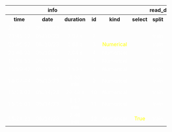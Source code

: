 <table>
<tr>
<th colspan=4 style="text-align: center; vertical-align: middle;">info</th>
<th colspan=5 style="text-align: center; vertical-align: middle;">read_data</th>
<th colspan=10 style="text-align: center; vertical-align: middle;">RandomForestClassifier</th>
<th colspan=7 style="text-align: center; vertical-align: middle;">metrics</th>
<th colspan=1 style="text-align: center; vertical-align: middle;">cross_val_predict</th>
</tr>
<th style="text-align: center; vertical-align: middle;">time</th>
<th style="text-align: center; vertical-align: middle;">date</th>
<th style="text-align: center; vertical-align: middle;">duration</th>
<th style="text-align: center; vertical-align: middle;">id</th>
<th style="text-align: center; vertical-align: middle;">kind</th>
<th style="text-align: center; vertical-align: middle;">select</th>
<th style="text-align: center; vertical-align: middle;">split</th>
<th style="text-align: center; vertical-align: middle;">standardize</th>
<th style="text-align: center; vertical-align: middle;">encode</th>
<th style="text-align: center; vertical-align: middle;">min_weight_fraction_leaf</th>
<th style="text-align: center; vertical-align: middle;">max_features</th>
<th style="text-align: center; vertical-align: middle;">min_impurity_decrease</th>
<th style="text-align: center; vertical-align: middle;">bootstrap</th>
<th style="text-align: center; vertical-align: middle;">oob_score</th>
<th style="text-align: center; vertical-align: middle;">verbose</th>
<th style="text-align: center; vertical-align: middle;">warm_start</th>
<th style="text-align: center; vertical-align: middle;">ccp_alpha</th>
<th style="text-align: center; vertical-align: middle;">min_samples_leaf</th>
<th style="text-align: center; vertical-align: middle;">min_samples_split</th>
<th style="text-align: center; vertical-align: middle;">train_acc</th>
<th style="text-align: center; vertical-align: middle;">train_wf1</th>
<th style="text-align: center; vertical-align: middle;">repeated_10fold_wf1</th>
<th style="text-align: center; vertical-align: middle;">loo_acc</th>
<th style="text-align: center; vertical-align: middle;">loo_wf1</th>
<th style="text-align: center; vertical-align: middle;">repeated_10fold_acc</th>
<th style="text-align: center; vertical-align: middle;">accuracy</th>
<th style="text-align: center; vertical-align: middle;">cv</th>
</tr>
<tr>
<td style="text-align: center; vertical-align: middle;"> <font color=white>21:43:01</font></td>
<td style="text-align: center; vertical-align: middle;"> <font color=white>05/10/23</font></td>
<td style="text-align: center; vertical-align: middle;"> <font color=white>1.67 s</font></td>
<td style="text-align: center; vertical-align: middle;"> <font color=white>1</font></td>
<td style="text-align: center; vertical-align: middle;"> <font color=white></font></td>
<td style="text-align: center; vertical-align: middle;"> <font color=white></font></td>
<td style="text-align: center; vertical-align: middle;"> <font color=white>train</font></td>
<td style="text-align: center; vertical-align: middle;"> <font color=white>True</font></td>
<td style="text-align: center; vertical-align: middle;"> <font color=white>OneHot</font></td>
<td style="text-align: center; vertical-align: middle;"> <font color=white>0.0</font></td>
<td style="text-align: center; vertical-align: middle;"> <font color=white>sqrt</font></td>
<td style="text-align: center; vertical-align: middle;"> <font color=white>0.0</font></td>
<td style="text-align: center; vertical-align: middle;"> <font color=white>True</font></td>
<td style="text-align: center; vertical-align: middle;"> <font color=white>False</font></td>
<td style="text-align: center; vertical-align: middle;"> <font color=white>0</font></td>
<td style="text-align: center; vertical-align: middle;"> <font color=white>False</font></td>
<td style="text-align: center; vertical-align: middle;"> <font color=white>0.0</font></td>
<td style="text-align: center; vertical-align: middle;"> <font color=white>1</font></td>
<td style="text-align: center; vertical-align: middle;"> <font color=white>2</font></td>
<td style="text-align: center; vertical-align: middle;"> <font color=white></font></td>
<td style="text-align: center; vertical-align: middle;"> <font color=white></font></td>
<td style="text-align: center; vertical-align: middle;"> <font color=white></font></td>
<td style="text-align: center; vertical-align: middle;"> <font color=white></font></td>
<td style="text-align: center; vertical-align: middle;"> <font color=white></font></td>
<td style="text-align: center; vertical-align: middle;"> <font color=white></font></td>
<td style="text-align: center; vertical-align: middle;"> <font color=white>0.9313559322033899</font></td>
<td style="text-align: center; vertical-align: middle;"> <font color=white>4</font></td>
</tr>
<tr>
<td style="text-align: center; vertical-align: middle;"> <font color=white>21:45:12</font></td>
<td style="text-align: center; vertical-align: middle;"> <font color=white>05/10/23</font></td>
<td style="text-align: center; vertical-align: middle;"> <font color=white>2.07 s</font></td>
<td style="text-align: center; vertical-align: middle;"> <font color=white>2</font></td>
<td style="text-align: center; vertical-align: middle;"> <font color=white></font></td>
<td style="text-align: center; vertical-align: middle;"> <font color=white></font></td>
<td style="text-align: center; vertical-align: middle;"> <font color=white>train</font></td>
<td style="text-align: center; vertical-align: middle;"> <font color=yellow>False</font></td>
<td style="text-align: center; vertical-align: middle;"> <font color=white>OneHot</font></td>
<td style="text-align: center; vertical-align: middle;"> <font color=white>0.0</font></td>
<td style="text-align: center; vertical-align: middle;"> <font color=white>sqrt</font></td>
<td style="text-align: center; vertical-align: middle;"> <font color=white>0.0</font></td>
<td style="text-align: center; vertical-align: middle;"> <font color=white>True</font></td>
<td style="text-align: center; vertical-align: middle;"> <font color=white>False</font></td>
<td style="text-align: center; vertical-align: middle;"> <font color=white>0</font></td>
<td style="text-align: center; vertical-align: middle;"> <font color=white>False</font></td>
<td style="text-align: center; vertical-align: middle;"> <font color=white>0.0</font></td>
<td style="text-align: center; vertical-align: middle;"> <font color=white>1</font></td>
<td style="text-align: center; vertical-align: middle;"> <font color=white>2</font></td>
<td style="text-align: center; vertical-align: middle;"> <font color=white></font></td>
<td style="text-align: center; vertical-align: middle;"> <font color=white></font></td>
<td style="text-align: center; vertical-align: middle;"> <font color=white></font></td>
<td style="text-align: center; vertical-align: middle;"> <font color=white></font></td>
<td style="text-align: center; vertical-align: middle;"> <font color=white></font></td>
<td style="text-align: center; vertical-align: middle;"> <font color=white></font></td>
<td style="text-align: center; vertical-align: middle;"> <font color=white>0.9313559322033899</font></td>
<td style="text-align: center; vertical-align: middle;"> <font color=yellow>5</font></td>
</tr>
<tr>
<td style="text-align: center; vertical-align: middle;"> <font color=white>21:45:57</font></td>
<td style="text-align: center; vertical-align: middle;"> <font color=white>05/10/23</font></td>
<td style="text-align: center; vertical-align: middle;"> <font color=white>2.68 s</font></td>
<td style="text-align: center; vertical-align: middle;"> <font color=white>3</font></td>
<td style="text-align: center; vertical-align: middle;"> <font color=yellow>Numerical</font></td>
<td style="text-align: center; vertical-align: middle;"> <font color=white></font></td>
<td style="text-align: center; vertical-align: middle;"> <font color=white>train</font></td>
<td style="text-align: center; vertical-align: middle;"> <font color=yellow>True</font></td>
<td style="text-align: center; vertical-align: middle;"> <font color=yellow></font></td>
<td style="text-align: center; vertical-align: middle;"> <font color=white>0.0</font></td>
<td style="text-align: center; vertical-align: middle;"> <font color=white>sqrt</font></td>
<td style="text-align: center; vertical-align: middle;"> <font color=white>0.0</font></td>
<td style="text-align: center; vertical-align: middle;"> <font color=white>True</font></td>
<td style="text-align: center; vertical-align: middle;"> <font color=white>False</font></td>
<td style="text-align: center; vertical-align: middle;"> <font color=white>0</font></td>
<td style="text-align: center; vertical-align: middle;"> <font color=white>False</font></td>
<td style="text-align: center; vertical-align: middle;"> <font color=white>0.0</font></td>
<td style="text-align: center; vertical-align: middle;"> <font color=white>1</font></td>
<td style="text-align: center; vertical-align: middle;"> <font color=white>2</font></td>
<td style="text-align: center; vertical-align: middle;"> <font color=white></font></td>
<td style="text-align: center; vertical-align: middle;"> <font color=white></font></td>
<td style="text-align: center; vertical-align: middle;"> <font color=white></font></td>
<td style="text-align: center; vertical-align: middle;"> <font color=white></font></td>
<td style="text-align: center; vertical-align: middle;"> <font color=white></font></td>
<td style="text-align: center; vertical-align: middle;"> <font color=white></font></td>
<td style="text-align: center; vertical-align: middle;"> <font color=yellow>0.9457627118644067</font></td>
<td style="text-align: center; vertical-align: middle;"> <font color=white>5</font></td>
</tr>
<tr>
<td style="text-align: center; vertical-align: middle;"> <font color=white>21:46:33</font></td>
<td style="text-align: center; vertical-align: middle;"> <font color=white>05/10/23</font></td>
<td style="text-align: center; vertical-align: middle;"> <font color=white>2.04 s</font></td>
<td style="text-align: center; vertical-align: middle;"> <font color=white>4</font></td>
<td style="text-align: center; vertical-align: middle;"> <font color=white>Numerical</font></td>
<td style="text-align: center; vertical-align: middle;"> <font color=white></font></td>
<td style="text-align: center; vertical-align: middle;"> <font color=white>train</font></td>
<td style="text-align: center; vertical-align: middle;"> <font color=yellow>False</font></td>
<td style="text-align: center; vertical-align: middle;"> <font color=white></font></td>
<td style="text-align: center; vertical-align: middle;"> <font color=white>0.0</font></td>
<td style="text-align: center; vertical-align: middle;"> <font color=white>sqrt</font></td>
<td style="text-align: center; vertical-align: middle;"> <font color=white>0.0</font></td>
<td style="text-align: center; vertical-align: middle;"> <font color=white>True</font></td>
<td style="text-align: center; vertical-align: middle;"> <font color=white>False</font></td>
<td style="text-align: center; vertical-align: middle;"> <font color=white>0</font></td>
<td style="text-align: center; vertical-align: middle;"> <font color=white>False</font></td>
<td style="text-align: center; vertical-align: middle;"> <font color=white>0.0</font></td>
<td style="text-align: center; vertical-align: middle;"> <font color=white>1</font></td>
<td style="text-align: center; vertical-align: middle;"> <font color=white>2</font></td>
<td style="text-align: center; vertical-align: middle;"> <font color=white></font></td>
<td style="text-align: center; vertical-align: middle;"> <font color=white></font></td>
<td style="text-align: center; vertical-align: middle;"> <font color=white></font></td>
<td style="text-align: center; vertical-align: middle;"> <font color=white></font></td>
<td style="text-align: center; vertical-align: middle;"> <font color=white></font></td>
<td style="text-align: center; vertical-align: middle;"> <font color=white></font></td>
<td style="text-align: center; vertical-align: middle;"> <font color=yellow>0.95</font></td>
<td style="text-align: center; vertical-align: middle;"> <font color=white>5</font></td>
</tr>
<tr>
<td style="text-align: center; vertical-align: middle;"> <font color=white>15:58:51</font></td>
<td style="text-align: center; vertical-align: middle;"> <font color=white>05/13/23</font></td>
<td style="text-align: center; vertical-align: middle;"> <font color=white>2.34 s</font></td>
<td style="text-align: center; vertical-align: middle;"> <font color=white>5</font></td>
<td style="text-align: center; vertical-align: middle;"> <font color=white>Numerical</font></td>
<td style="text-align: center; vertical-align: middle;"> <font color=white></font></td>
<td style="text-align: center; vertical-align: middle;"> <font color=white>train</font></td>
<td style="text-align: center; vertical-align: middle;"> <font color=yellow>True</font></td>
<td style="text-align: center; vertical-align: middle;"> <font color=white></font></td>
<td style="text-align: center; vertical-align: middle;"> <font color=white>0.0</font></td>
<td style="text-align: center; vertical-align: middle;"> <font color=white>sqrt</font></td>
<td style="text-align: center; vertical-align: middle;"> <font color=white>0.0</font></td>
<td style="text-align: center; vertical-align: middle;"> <font color=white>True</font></td>
<td style="text-align: center; vertical-align: middle;"> <font color=white>False</font></td>
<td style="text-align: center; vertical-align: middle;"> <font color=white>0</font></td>
<td style="text-align: center; vertical-align: middle;"> <font color=white>False</font></td>
<td style="text-align: center; vertical-align: middle;"> <font color=white>0.0</font></td>
<td style="text-align: center; vertical-align: middle;"> <font color=white>1</font></td>
<td style="text-align: center; vertical-align: middle;"> <font color=yellow></font></td>
<td style="text-align: center; vertical-align: middle;"> <font color=white></font></td>
<td style="text-align: center; vertical-align: middle;"> <font color=white></font></td>
<td style="text-align: center; vertical-align: middle;"> <font color=white></font></td>
<td style="text-align: center; vertical-align: middle;"> <font color=white></font></td>
<td style="text-align: center; vertical-align: middle;"> <font color=white></font></td>
<td style="text-align: center; vertical-align: middle;"> <font color=white></font></td>
<td style="text-align: center; vertical-align: middle;"> <font color=yellow>0.9466101694915254</font></td>
<td style="text-align: center; vertical-align: middle;"> <font color=white>5</font></td>
</tr>
<tr>
<td style="text-align: center; vertical-align: middle;"> <font color=white>15:59:42</font></td>
<td style="text-align: center; vertical-align: middle;"> <font color=white>05/13/23</font></td>
<td style="text-align: center; vertical-align: middle;"> <font color=white>2.50 s</font></td>
<td style="text-align: center; vertical-align: middle;"> <font color=white>7</font></td>
<td style="text-align: center; vertical-align: middle;"> <font color=white>Numerical</font></td>
<td style="text-align: center; vertical-align: middle;"> <font color=white></font></td>
<td style="text-align: center; vertical-align: middle;"> <font color=white>train</font></td>
<td style="text-align: center; vertical-align: middle;"> <font color=white>True</font></td>
<td style="text-align: center; vertical-align: middle;"> <font color=white></font></td>
<td style="text-align: center; vertical-align: middle;"> <font color=white>0.0</font></td>
<td style="text-align: center; vertical-align: middle;"> <font color=white>sqrt</font></td>
<td style="text-align: center; vertical-align: middle;"> <font color=white>0.0</font></td>
<td style="text-align: center; vertical-align: middle;"> <font color=white>True</font></td>
<td style="text-align: center; vertical-align: middle;"> <font color=white>False</font></td>
<td style="text-align: center; vertical-align: middle;"> <font color=white>0</font></td>
<td style="text-align: center; vertical-align: middle;"> <font color=white>False</font></td>
<td style="text-align: center; vertical-align: middle;"> <font color=white>0.0</font></td>
<td style="text-align: center; vertical-align: middle;"> <font color=white>1</font></td>
<td style="text-align: center; vertical-align: middle;"> <font color=white></font></td>
<td style="text-align: center; vertical-align: middle;"> <font color=white></font></td>
<td style="text-align: center; vertical-align: middle;"> <font color=white></font></td>
<td style="text-align: center; vertical-align: middle;"> <font color=white></font></td>
<td style="text-align: center; vertical-align: middle;"> <font color=white></font></td>
<td style="text-align: center; vertical-align: middle;"> <font color=white></font></td>
<td style="text-align: center; vertical-align: middle;"> <font color=white></font></td>
<td style="text-align: center; vertical-align: middle;"> <font color=yellow>0.9491525423728814</font></td>
<td style="text-align: center; vertical-align: middle;"> <font color=white>5</font></td>
</tr>
<tr>
<td style="text-align: center; vertical-align: middle;"> <font color=white>16:07:44</font></td>
<td style="text-align: center; vertical-align: middle;"> <font color=white>05/13/23</font></td>
<td style="text-align: center; vertical-align: middle;"> <font color=white>8.80 min</font></td>
<td style="text-align: center; vertical-align: middle;"> <font color=white>9</font></td>
<td style="text-align: center; vertical-align: middle;"> <font color=white>Numerical</font></td>
<td style="text-align: center; vertical-align: middle;"> <font color=white></font></td>
<td style="text-align: center; vertical-align: middle;"> <font color=white>train</font></td>
<td style="text-align: center; vertical-align: middle;"> <font color=white>True</font></td>
<td style="text-align: center; vertical-align: middle;"> <font color=white></font></td>
<td style="text-align: center; vertical-align: middle;"> <font color=white>0.0</font></td>
<td style="text-align: center; vertical-align: middle;"> <font color=white>sqrt</font></td>
<td style="text-align: center; vertical-align: middle;"> <font color=white>0.0</font></td>
<td style="text-align: center; vertical-align: middle;"> <font color=white>True</font></td>
<td style="text-align: center; vertical-align: middle;"> <font color=white>False</font></td>
<td style="text-align: center; vertical-align: middle;"> <font color=white>0</font></td>
<td style="text-align: center; vertical-align: middle;"> <font color=white>False</font></td>
<td style="text-align: center; vertical-align: middle;"> <font color=white>0.0</font></td>
<td style="text-align: center; vertical-align: middle;"> <font color=white>1</font></td>
<td style="text-align: center; vertical-align: middle;"> <font color=white></font></td>
<td style="text-align: center; vertical-align: middle;"> <font color=yellow>0.99</font></td>
<td style="text-align: center; vertical-align: middle;"> <font color=yellow>0.99</font></td>
<td style="text-align: center; vertical-align: middle;"> <font color=yellow>0.9528</font></td>
<td style="text-align: center; vertical-align: middle;"> <font color=yellow>0.9559</font></td>
<td style="text-align: center; vertical-align: middle;"> <font color=yellow>0.9554</font></td>
<td style="text-align: center; vertical-align: middle;"> <font color=yellow>0.9534</font></td>
<td style="text-align: center; vertical-align: middle;"> <font color=yellow></font></td>
<td style="text-align: center; vertical-align: middle;"> <font color=yellow></font></td>
</tr>
<tr>
<td style="text-align: center; vertical-align: middle;"> <font color=white>15:13:03</font></td>
<td style="text-align: center; vertical-align: middle;"> <font color=white>05/14/23</font></td>
<td style="text-align: center; vertical-align: middle;"> <font color=white>29.49 s</font></td>
<td style="text-align: center; vertical-align: middle;"> <font color=white>10</font></td>
<td style="text-align: center; vertical-align: middle;"> <font color=white>Numerical</font></td>
<td style="text-align: center; vertical-align: middle;"> <font color=white></font></td>
<td style="text-align: center; vertical-align: middle;"> <font color=white>train</font></td>
<td style="text-align: center; vertical-align: middle;"> <font color=white>True</font></td>
<td style="text-align: center; vertical-align: middle;"> <font color=white></font></td>
<td style="text-align: center; vertical-align: middle;"> <font color=white>0.0</font></td>
<td style="text-align: center; vertical-align: middle;"> <font color=white>sqrt</font></td>
<td style="text-align: center; vertical-align: middle;"> <font color=white>0.0</font></td>
<td style="text-align: center; vertical-align: middle;"> <font color=white>True</font></td>
<td style="text-align: center; vertical-align: middle;"> <font color=white>False</font></td>
<td style="text-align: center; vertical-align: middle;"> <font color=white>0</font></td>
<td style="text-align: center; vertical-align: middle;"> <font color=white>False</font></td>
<td style="text-align: center; vertical-align: middle;"> <font color=white>0.0</font></td>
<td style="text-align: center; vertical-align: middle;"> <font color=yellow></font></td>
<td style="text-align: center; vertical-align: middle;"> <font color=white></font></td>
<td style="text-align: center; vertical-align: middle;"> <font color=yellow>0.986</font></td>
<td style="text-align: center; vertical-align: middle;"> <font color=yellow>0.986</font></td>
<td style="text-align: center; vertical-align: middle;"> <font color=yellow>0.9563</font></td>
<td style="text-align: center; vertical-align: middle;"> <font color=yellow></font></td>
<td style="text-align: center; vertical-align: middle;"> <font color=yellow></font></td>
<td style="text-align: center; vertical-align: middle;"> <font color=yellow></font></td>
<td style="text-align: center; vertical-align: middle;"> <font color=white></font></td>
<td style="text-align: center; vertical-align: middle;"> <font color=white></font></td>
</tr>
<tr>
<td style="text-align: center; vertical-align: middle;"> <font color=white>15:15:01</font></td>
<td style="text-align: center; vertical-align: middle;"> <font color=white>05/14/23</font></td>
<td style="text-align: center; vertical-align: middle;"> <font color=white>5.17 min</font></td>
<td style="text-align: center; vertical-align: middle;"> <font color=white>11</font></td>
<td style="text-align: center; vertical-align: middle;"> <font color=white>Numerical</font></td>
<td style="text-align: center; vertical-align: middle;"> <font color=white></font></td>
<td style="text-align: center; vertical-align: middle;"> <font color=white>train</font></td>
<td style="text-align: center; vertical-align: middle;"> <font color=white>True</font></td>
<td style="text-align: center; vertical-align: middle;"> <font color=white></font></td>
<td style="text-align: center; vertical-align: middle;"> <font color=white>0.0</font></td>
<td style="text-align: center; vertical-align: middle;"> <font color=white>sqrt</font></td>
<td style="text-align: center; vertical-align: middle;"> <font color=white>0.0</font></td>
<td style="text-align: center; vertical-align: middle;"> <font color=white>True</font></td>
<td style="text-align: center; vertical-align: middle;"> <font color=white>False</font></td>
<td style="text-align: center; vertical-align: middle;"> <font color=white>0</font></td>
<td style="text-align: center; vertical-align: middle;"> <font color=white>False</font></td>
<td style="text-align: center; vertical-align: middle;"> <font color=white>0.0</font></td>
<td style="text-align: center; vertical-align: middle;"> <font color=white></font></td>
<td style="text-align: center; vertical-align: middle;"> <font color=white></font></td>
<td style="text-align: center; vertical-align: middle;"> <font color=yellow>0.991</font></td>
<td style="text-align: center; vertical-align: middle;"> <font color=yellow>0.991</font></td>
<td style="text-align: center; vertical-align: middle;"> <font color=yellow>0.959</font></td>
<td style="text-align: center; vertical-align: middle;"> <font color=white></font></td>
<td style="text-align: center; vertical-align: middle;"> <font color=white></font></td>
<td style="text-align: center; vertical-align: middle;"> <font color=white></font></td>
<td style="text-align: center; vertical-align: middle;"> <font color=white></font></td>
<td style="text-align: center; vertical-align: middle;"> <font color=white></font></td>
</tr>
<tr>
<td style="text-align: center; vertical-align: middle;"> <font color=white>15:24:21</font></td>
<td style="text-align: center; vertical-align: middle;"> <font color=white>05/14/23</font></td>
<td style="text-align: center; vertical-align: middle;"> <font color=white>2.46 min</font></td>
<td style="text-align: center; vertical-align: middle;"> <font color=white>12</font></td>
<td style="text-align: center; vertical-align: middle;"> <font color=white>Numerical</font></td>
<td style="text-align: center; vertical-align: middle;"> <font color=yellow>True</font></td>
<td style="text-align: center; vertical-align: middle;"> <font color=white>train</font></td>
<td style="text-align: center; vertical-align: middle;"> <font color=white>True</font></td>
<td style="text-align: center; vertical-align: middle;"> <font color=white></font></td>
<td style="text-align: center; vertical-align: middle;"> <font color=white>0.0</font></td>
<td style="text-align: center; vertical-align: middle;"> <font color=white>sqrt</font></td>
<td style="text-align: center; vertical-align: middle;"> <font color=white>0.0</font></td>
<td style="text-align: center; vertical-align: middle;"> <font color=white>True</font></td>
<td style="text-align: center; vertical-align: middle;"> <font color=white>False</font></td>
<td style="text-align: center; vertical-align: middle;"> <font color=white>0</font></td>
<td style="text-align: center; vertical-align: middle;"> <font color=white>False</font></td>
<td style="text-align: center; vertical-align: middle;"> <font color=white>0.0</font></td>
<td style="text-align: center; vertical-align: middle;"> <font color=white></font></td>
<td style="text-align: center; vertical-align: middle;"> <font color=white></font></td>
<td style="text-align: center; vertical-align: middle;"> <font color=yellow>0.989</font></td>
<td style="text-align: center; vertical-align: middle;"> <font color=yellow>0.989</font></td>
<td style="text-align: center; vertical-align: middle;"> <font color=yellow>0.9624</font></td>
<td style="text-align: center; vertical-align: middle;"> <font color=white></font></td>
<td style="text-align: center; vertical-align: middle;"> <font color=white></font></td>
<td style="text-align: center; vertical-align: middle;"> <font color=white></font></td>
<td style="text-align: center; vertical-align: middle;"> <font color=white></font></td>
<td style="text-align: center; vertical-align: middle;"> <font color=white></font></td>
</tr>
